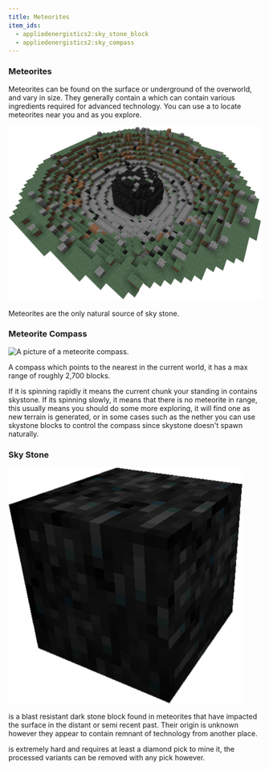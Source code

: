 ```yaml
---
title: Meteorites
item_ids:
  - appliedenergistics2:sky_stone_block
  - appliedenergistics2:sky_compass
---
```


### Meteorites

Meteorites can be found on the surface or underground of the overworld, and vary in size.
They generally contain a <ItemLink id="appliedenergistics2:sky_stone_chest"/> which can contain various
ingredients required for advanced technology. You can use a <ItemLink id="appliedenergistics2:sky_compass"/> to
locate meteorites near you and as you explore.

![A picture of a meteorite.](../../public/assets/large/meteorite.png)

Meteorites are the only natural source of sky stone.

### Meteorite Compass

![A picture of a meteorite compass.](../../../public/assets/large/meteorite_compass.png)

A compass which points to the nearest <ItemLink id="appliedenergistics2:sky_stone_block"/> in the current world, it
has a max range of roughly 2,700 blocks.

If it is spinning rapidly it means the current chunk your standing in contains
skystone. If its spinning slowly, it means that there is no meteorite in range,
this usually means you should do some more exploring, it will find one as new
terrain is generated, or in some cases such as the nether you can use skystone
blocks to control the compass since skystone doesn't spawn naturally.

<RecipeFor id="appliedenergistics2:sky_compass"/>

### Sky Stone

![A Picture of Skystone.](../../public/assets/large/sky_stone.png)

<ItemLink id="appliedenergistics2:sky_stone_block"/> is a blast resistant dark
stone block found in meteorites that have impacted the surface in the distant
or semi recent past. Their origin is unknown however they appear to contain
remnant of technology from another place.

<ItemLink id="appliedenergistics2:sky_stone_block"/> is extremely hard and requires at least a diamond pick to
mine it, the processed variants can be removed with any pick however.
